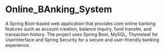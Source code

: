 # Online_BAnking_System
A Spring Boot–based web application that provides core online banking features such as account creation, balance inquiry, fund transfer, and transaction history. The project uses Spring Boot, MySQL, Thymeleaf for UserInterface and Spring Security for a secure and user-friendly banking experience.
